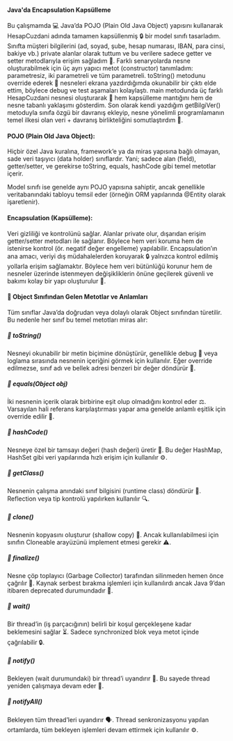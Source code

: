 #### Java'da Encapsulation Kapsülleme

Bu çalışmamda 💻 Java’da POJO (Plain Old Java Object) yapısını kullanarak HesapCuzdani adında tamamen kapsüllenmiş 🔒 bir model sınıfı tasarladım. Sınıfta müşteri bilgilerini (ad, soyad, şube, hesap numarası, IBAN, para cinsi, bakiye vb.) private alanlar olarak tuttum ve bu verilere sadece getter ve setter metodlarıyla erişim sağladım 🔑. Farklı senaryolarda nesne oluşturabilmek için üç ayrı yapıcı metot (constructor) tanımladım: parametresiz, iki parametreli ve tüm parametreli. toString() metodunu override ederek 🧩 nesneleri ekrana yazdırdığımda okunabilir bir çıktı elde ettim, böylece debug ve test aşamaları kolaylaştı. main metodunda üç farklı HesapCuzdani nesnesi oluşturarak 🧠 hem kapsülleme mantığını hem de nesne tabanlı yaklaşımı gösterdim. Son olarak kendi yazdığım getBilgiVer() metoduyla sınıfa özgü bir davranış ekleyip, nesne yönelimli programlamanın temel ilkesi olan veri + davranış birlikteliğini somutlaştırdım 🚀.

#### POJO (Plain Old Java Object):
Hiçbir özel Java kuralına, framework’e ya da miras yapısına bağlı olmayan, sade veri taşıyıcı (data holder) sınıflardır. Yani; sadece alan (field), getter/setter, ve gerekirse toString, equals, hashCode gibi temel metotlar içerir.

Model sınıfı ise genelde aynı POJO yapısına sahiptir, ancak genellikle veritabanındaki tabloyu temsil eder (örneğin ORM yapılarında @Entity olarak işaretlenir).

#### Encapsulation (Kapsülleme):
Veri gizliliği ve kontrolünü sağlar. Alanlar private olur, dışarıdan erişim getter/setter metodları ile sağlanır. Böylece hem veri koruma hem de istenirse kontrol (ör. negatif değer engelleme) yapılabilir.
Encapsulation’ın ana amacı, veriyi dış müdahalelerden koruyarak 🔒 yalnızca kontrol edilmiş yollarla erişim sağlamaktır. Böylece hem veri bütünlüğü korunur hem de nesneler üzerinde istenmeyen değişikliklerin önüne geçilerek güvenli ve bakımı kolay bir yapı oluşturulur 🧠.

#### 🧠 Object Sınıfından Gelen Metotlar ve Anlamları

Tüm sınıflar Java’da doğrudan veya dolaylı olarak Object sınıfından türetilir.
Bu nedenle her sınıf bu temel metotları miras alır:

##### 🔹 toString()
Nesneyi okunabilir bir metin biçimine dönüştürür, genellikle debug 🧠 veya loglama sırasında nesnenin içeriğini görmek için kullanılır.
Eğer override edilmezse, sınıf adı ve bellek adresi benzeri bir değer döndürür 📜.

##### 🔹 equals(Object obj)
İki nesnenin içerik olarak birbirine eşit olup olmadığını kontrol eder ⚖️.
Varsayılan hali referans karşılaştırması yapar ama genelde anlamlı eşitlik için override edilir 🧩.

##### 🔹 hashCode()
Nesneye özel bir tamsayı değeri (hash değeri) üretir 🔢.
Bu değer HashMap, HashSet gibi veri yapılarında hızlı erişim için kullanılır ⚙️.

##### 🔹 getClass()
Nesnenin çalışma anındaki sınıf bilgisini (runtime class) döndürür 🧱.
Reflection veya tip kontrolü yapılırken kullanılır 🔍.

##### 🔹 clone()
Nesnenin kopyasını oluşturur (shallow copy) 🧬.
Ancak kullanılabilmesi için sınıfın Cloneable arayüzünü implement etmesi gerekir ⚠️.

##### 🔹 finalize()
Nesne çöp toplayıcı (Garbage Collector) tarafından silinmeden hemen önce çağrılır 🧹.
Kaynak serbest bırakma işlemleri için kullanılırdı ancak Java 9’dan itibaren deprecated durumundadır 🚫.

##### 🔹 wait()
Bir thread’in (iş parçacığının) belirli bir koşul gerçekleşene kadar beklemesini sağlar ⏳.
Sadece synchronized blok veya metot içinde çağrılabilir 🔒.

##### 🔹 notify()
Bekleyen (wait durumundaki) bir thread’i uyandırır 🔔.
Bu sayede thread yeniden çalışmaya devam eder 🚀.

##### 🔹 notifyAll()
Bekleyen tüm thread’leri uyandırır 🗣️.
Thread senkronizasyonu yapılan ortamlarda, tüm bekleyen işlemleri devam ettirmek için kullanılır ⚙️.